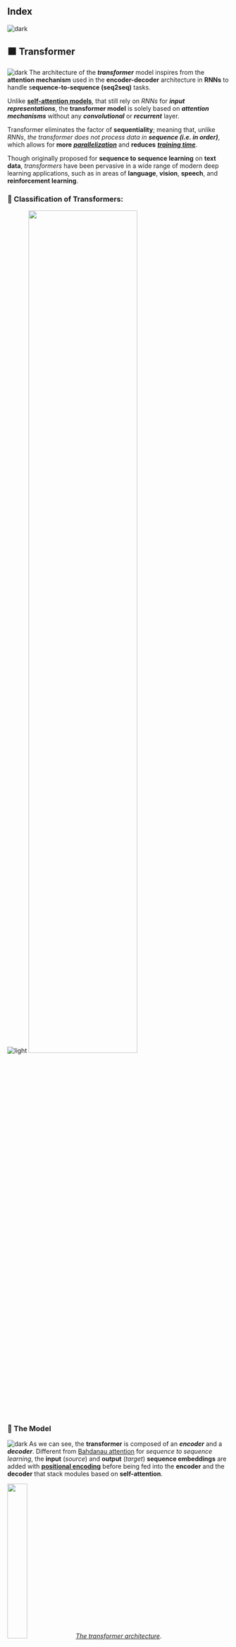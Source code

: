 ## Index
![dark](https://user-images.githubusercontent.com/12748752/141935752-90492d2e-7904-4f9f-a5a1-c4e59ddc3a33.png)

## ⬛ Transformer
![dark](https://user-images.githubusercontent.com/12748752/141935752-90492d2e-7904-4f9f-a5a1-c4e59ddc3a33.png)
The architecture of the **_transformer_** model inspires from the **attention mechanism** used in the **encoder-decoder** architecture in **RNNs** to handle s**equence-to-sequence (seq2seq)** tasks.

Unlike [**self-attention models**](https://github.com/iAmKankan/Neural-Network/blob/main/Attention-Mechanisms/self-attention.md#-self-attention-and-positional-encoding),  that still rely on _RNNs_ for **_input representations_**, the **transformer model** is solely based on **_attention mechanisms_** without any **_convolutional_** or **_recurrent_** layer. 

Transformer eliminates the factor of **sequentiality**; meaning that, unlike _RNNs_, _the transformer does not process data in_ **_sequence (i.e. in order)_**, which allows for **more** [**_parallelization_**](https://github.com/iAmKankan/MachineLearning_With_Python/blob/master/README.md#parallelization) and **reduces** [**_training time_**](https://github.com/iAmKankan/Data-Structure/blob/main/complexity.md).

Though originally proposed for **sequence to sequence learning** on **text data**, _transformers_ have been pervasive in a wide range of modern deep learning applications, such as in areas of **language**, **vision**, **speech**, and **reinforcement learning**.

### 🔲 Classification of Transformers:
![light](https://user-images.githubusercontent.com/12748752/141935760-406edb8f-cb9b-4e30-9b69-9153b52c28b4.png)
<img src="https://user-images.githubusercontent.com/12748752/167986704-ca5cb1fe-7730-4b61-a9f5-1aee7dbaa9e9.png" width=70%/>


### 🔲 The Model
![dark](https://user-images.githubusercontent.com/12748752/141935752-90492d2e-7904-4f9f-a5a1-c4e59ddc3a33.png)
As we can see, the **transformer** is composed of an **_encoder_** and a **_decoder_**. Different from [Bahdanau attention](https://github.com/iAmKankan/Neural-Network/blob/main/Attention-Mechanisms/bahdanau_attention.md) for _sequence to sequence learning_, the **input** (_source_) and **output** (_target_) **sequence embeddings** are added with [**positional encoding**](https://github.com/iAmKankan/Neural-Network/blob/main/Attention-Mechanisms/self-attention.md#-positional-encoding) before being fed into the **encoder** and the **decoder** that stack modules based on **self-attention**.

<img src="https://user-images.githubusercontent.com/12748752/164050988-292430e3-b184-4942-a92e-f2297b1541d1.png" width=30%/>
<ins><i>The transformer architecture</i></ins>.

## The architecture in detail:
![dark](https://user-images.githubusercontent.com/12748752/141935752-90492d2e-7904-4f9f-a5a1-c4e59ddc3a33.png)
Here, the classical example of translating from _English to French_ using the transformer is considered. Input sentence is as such <img src="https://latex.codecogs.com/svg.image?{\color{Purple}\mathbf{I\&space;am\&space;a\&space;student}&space;}&space;&space;" title="https://latex.codecogs.com/svg.image?{\color{Purple}\mathbf{I\ am\ a\ student} } " />, and the expected output is <img src="https://latex.codecogs.com/svg.image?{\color{Purple}\mathbf{Je\&space;suis\&space;un\&space;\acute{e}tudiant}&space;}&space;" title="https://latex.codecogs.com/svg.image?{\color{Purple}\mathbf{Je\ suis\ un\ \acute{e}tudiant} }" />. 

In a _machine translation_ application, it would take a sentence in one language( here is English), and output its translation in another(here is French).

### <ins>Transformers as a _Blackbox_</ins>
<img src="https://user-images.githubusercontent.com/12748752/164888116-dfdb9a7f-60c1-4038-9bf6-3f47a133a244.png" width=80%/>

### <ins>The Encoder-Decoder Blocks</ins>
* Inside the Transformer box, exist _Encoder-Decoder_ Blocks and a connection between them.
* The **Encoding components** are in the stack of encoders (the paper stacks **six** of them on top of each other – there’s nothing magical about the number **6**, one can definitely experiment with other arrangements). The decoding components are in the stack of decoders of the _same number_(**6**).

<img src="https://user-images.githubusercontent.com/12748752/164888115-281a74f2-971d-4eb3-8bcb-0bb58b35727b.png" width=80% align="center"/> 

### <ins>Inside each Encoder-Decoder Stack</ins>
<img src="https://user-images.githubusercontent.com/12748752/167968727-488848ff-40d1-49a9-99ad-61287bebba3e.png" width=80% align="center"/>


### <ins>Inside each Encoder-Decoder Block</ins>
<img src="https://user-images.githubusercontent.com/12748752/168034980-004fd235-28cb-4831-9523-76480b411e11.png" width=80% align="center"/> 


### 🔲 The Encoder
![light](https://user-images.githubusercontent.com/12748752/141935760-406edb8f-cb9b-4e30-9b69-9153b52c28b4.png)
The **_transformer encoder_** is a stack of _multiple identical layers_ with **_residual connections_** and **_layer normalizations_**, where each layer has **two sublayers** (_either is denoted as sublayer_).
  * The first is a **multi-head self-attention pooling** and 
  * the second is a **positionwise feed-forward network**. 
* Specifically, in the encoder **self-attention**- **queries**, **keys** and **values** are all from the the _outputs_ of the previous encoder layer. 
* Inspired by the **ResNet** design, a **residual connection** is employed around **both sublayers**. 
* In the transformer, for any input <img src="https://latex.codecogs.com/gif.image?\dpi{110}{\color{Purple}&space;\mathbf{x&space;\in&space;\mathbb{R}^{d}}}&space;" title="https://latex.codecogs.com/gif.image?\dpi{110}{\color{Purple} \mathbf{x \in \mathbb{R}^{d}}} " align="center" /> at any position of the sequence, we require that <img src="https://latex.codecogs.com/gif.image?\dpi{110}{\color{Purple}&space;\mathbf{sublayer(x)&space;\in&space;\mathbb{R}^{d}}}&space;" title="https://latex.codecogs.com/gif.image?\dpi{110}{\color{Purple} \mathbf{sublayer(x) \in \mathbb{R}^{d}}} " align="center"/> so that the residual connection <img src="https://latex.codecogs.com/gif.image?\dpi{110}{\color{Purple}&space;\mathbf{x&plus;sublayer(x)&space;\in&space;\mathbb{R}^{d}}}&space;" title="https://latex.codecogs.com/gif.image?\dpi{110}{\color{Purple} \mathbf{x+sublayer(x) \in \mathbb{R}^{d}}} " align="center" /> is feasible. 
* This addition from the _residual connection_ is immediately followed by **_layer normalization_**. 
* As a result, the **transformer encoder** outputs a _d-dimensional vector_ representation for _each position_ of the input sequence.

### 🔲 The Decoder
![light](https://user-images.githubusercontent.com/12748752/141935760-406edb8f-cb9b-4e30-9b69-9153b52c28b4.png)
The **_transformer decoder_** is also a stack of _multiple identical layers_ with **_residual connections_** and **_layer normalizations_**. 
* Besides the **two sublayers** described in the _encoder_, the **decoder** inserts **a third sublayer**, known as the **encoder-decoder attention**, between these two. 
* In the **encoder-decoder** attention, **queries** are from the _outputs_ of the _previous decoder layer_, and the **keys** and **values** are from the **transformer encoder outputs**. 
* In the decoder **self-attention**, **queries**, **keys**, and **values** are all from the the outputs of the **previous decoder layer**. 
* However, each position in the decoder is allowed to only attend to all positions in the decoder up to that position.
* This **masked attention** preserves the **auto-regressive** property, ensuring that the _prediction only depends on those output tokens that have been generated_.

We have already described and implemented multi-head attention based on [scaled dot-products](https://github.com/iAmKankan/Neural-Network/blob/main/Attention-Mechanisms/multi-head.md) and [positional encoding](https://github.com/iAmKankan/Neural-Network/blob/main/Attention-Mechanisms/self-attention.md#-positional-encoding). 

![light](https://user-images.githubusercontent.com/12748752/141935760-406edb8f-cb9b-4e30-9b69-9153b52c28b4.png)

### 🔲 The Encoder
![light](https://user-images.githubusercontent.com/12748752/141935760-406edb8f-cb9b-4e30-9b69-9153b52c28b4.png)
We will start by taking a closer look at the encoder side, and discover what is happening at each step.

### _◼️ The input_
The raw data is an english text, however the transformer, like any other model, does not understand english language and, thus, the text is processed to convert every word into a **_unique numeric ID_**. 

This is done by using a specific dictionary of vocabulary, which can be generated from the training data, and that maps each word to a **numeric index**.
> Figure 2: Numerical Representation of the Raw Text (Image by Author)
 
### _◼️ Embedding Layer_
As in other models, the transformer uses learned embeddings to transform the input tokens into vectors of dimension **d = 512**. During training, the model updates the numbers in the vectors to better represent the input tokens.

> Figure 3: Embeddings of d=512 by The Embedding Layer (Image by Author)

### _◼️ Positional Encoding_
One aspect that differentiates the _transformer_ from previous _sequence models_ is that **it does not take the input embeddings sequentially**; on the contrary, **it takes in all the embeddings at once.** This allows for **parallelization** and **significantly decreases training time**. However, the drawback is that it loses the important information related to **words' order**. 

For the model to preserve the advantage of words' order, **positional encodings** are added to the **input embeddings**. Since the positional encodings and embeddings are summed up, they both have the same dimension of d = 512. There are different ways to choose positional encodings; the creators of the transformer used sine and cosine functions to obtain the positional encodings. 

_At even dimension_ indices the sine formula is applied and _at odd dimension_ indices the cosine formula is applied. 
> Figure 4, shows the formulas used to obtain the positional encodings.

<img src="https://latex.codecogs.com/svg.image?\large&space;\\{\color{Purple}\mathbf{PE_{(pos,\&space;2i)}=sin\left&space;(pos/10000^{2i/d_{model}}\right&space;)}}&space;\\{\color{Purple}\mathbf{PE_{(pos,\&space;2i&plus;1)}=cos\left&space;(pos/10000^{2i/d_{model}}\right&space;)}}" title="https://latex.codecogs.com/svg.image?\large \\{\color{Purple}\mathbf{PE_{(pos,\ 2i)}=sin\left (pos/10000^{2i/d_{model}}\right )}} \\{\color{Purple}\mathbf{PE_{(pos,\ 2i+1)}=cos\left (pos/10000^{2i/d_{model}}\right )}}" />  <img src="https://latex.codecogs.com/svg.image?\begin{cases}{\color{Purple}\mathbf{pos}}=&space;\textrm{The&space;current&space;position}&space;\\&space;{\color{Purple}\mathbf{2i}}=&space;\textrm{Dimention&space;Index}&space;\\{\color{Purple}\mathbf{d_{model}}}=&space;\textrm{Dimention&space;=&space;512}&space;\end{cases}" title="https://latex.codecogs.com/svg.image?\begin{cases}{\color{Purple}\mathbf{pos}}= \textrm{The current position} \\ {\color{Purple}\mathbf{2i}}= \textrm{Dimention Index} \\{\color{Purple}\mathbf{d_{model}}}= \textrm{Dimention = 512} \end{cases}" align="right"/>

<ins> Positional Encodings Formula</ins>
> Adding Positional Encodings to the Embeddings to Generate Positional Embeddings (ep) (Image by Author)


### 🔲 The Multi-Head Attention Layer — Self-Attention
![light](https://user-images.githubusercontent.com/12748752/141935760-406edb8f-cb9b-4e30-9b69-9153b52c28b4.png)
> The Multi-Head Attention Layer (source)

There are two terms that need to be addressed in this section, _**self-attention**_ and **_multi-head_**.

### _◼️ Self-Attention:_
> #### The goal of **_self-attention_** is to <i><ins>capture contextual relationships between words</ins></i> in the sentence <i><ins>by creating an attention-based vector of every input word</ins></i>. 

The **_attention-based vectors_** help to understand how relevant every word in the input sentence is with respect to other words in the sentence (as well as itself).

The scale dot-product attention illustrated on the left side of figure 6 is applied to calculate attention-based vectors. Below is a detailed explanation of how these vectors are created from the positional embeddings.

The first step is to obtain the Query (Q), Keys (K) and Values (V). This is done by passing the same copy of the positional embeddings through three different linear layers, as seen in the figure below.

The second step is to create an attention filter from the Query (Q) and the Key (K). The attention filter will indicate how much each word is attended to at every position. It is created by applying the formula found in figure 8.


Figure 8: Generating an Attention Filter from the Query (Q) and the Key (K) (Image by Author)
Finally, to obtain an attention-based matrix (the final output of the self-attention layer), a matrix to matrix multiplication (matmul) is done between the attention filter and the Value (V) matrix generated previously. Resulting in the following final formula:

<img src="https://latex.codecogs.com/svg.image?\large&space;{\color{Purple}&space;\mathbf{Attention(Q,K,V)=&space;softmax(\frac{QK^T}{\sqrt{d_k}})V&space;}&space;}" title="https://latex.codecogs.com/svg.image?\large {\color{Purple} \mathbf{Attention(Q,K,V)= softmax(\frac{QK^T}{\sqrt{d_k}})V } }" />

### _◼️ Multi-Head Attention:_
As seen on the right side of figure 6, the scaled-dot product attention (i.e. self-attention) is not applied only once, but also several times (in the original paper it is applied 8 times). The objective is to generate several attention-based vectors for the same word. This helps the model to have different representations of the words' relations in a sentence.

The different attention-based matrices generated from the different heads are concatenated together and passed through a linear layer to shrink the size back to that of a single matrix.

#### Residual Connections, Add & Norm and the Feed-Forward Network

As one can notice from figure 1, the architecture includes residual connections (RC). The residual connections' goal is avoid loss of important information found in old information by allowing these information to bypass the multi-head attention layer. Therefore, the positional embeddings are added to the output of the multi-head attention and then normalized (Add & Norm) before passing it into a regular feed-forward network.

### 🔲 The Decoder
![light](https://user-images.githubusercontent.com/12748752/141935760-406edb8f-cb9b-4e30-9b69-9153b52c28b4.png)
The decoder side has a lot of shared components with the encoder side. Therefore, this section will not be as detailed as the previous one. The main differences between the decoder and the encoder are that the decoder takes in two inputs, and applies multi-head attention twice with one of them being "masked". Also, the final linear layer in the decoder has the size (i.e. number of units) equal to the number of words in the target dictionary (in this case the french language dictionary). Each unit will be assigned a score; the softmax is applied to convert these scores into probabilities indicating the probability of each word to be present in the output.

### _◼️ The input_
The decoder takes in two inputs:

1. **The output of the encoder** — these are the keys (K) and the values (V) that the decoder performs multi-head attention on (the second multi-head attention in figure 1). In this multi-head attention layer, the query (Q) is the output of the masked multi-head attention.
2. **The output text shifted to the right** — This is to ensure that predictions at a specific position "i" can only depend at positions less than i (see figure 10). Therefore, the decoder will take in all words already predicted (position 0 to i-1) before the actual word to be predicted at position i. Note that the first generated word passed to the decoder is the token <start> and the prediction process continues until the decoder generates a special end token <eos>.


 <img src="https://user-images.githubusercontent.com/12748752/169290757-0d143632-7fd4-45af-857e-c25ee5db6ed9.gif"/>

 <ins>Outputs Shifted by Right as Inputs to the Decoder In the Inference Stage</ins>[...Image by 'Kheirie Elhariri'](https://towardsdatascience.com/attention-is-all-you-need-e498378552f9) 
 
 
 ### _◼️ Masked Multi-Head Attention_
The process of the masked multi-head attention is similar to that of the regular multi-head attention. The only difference is that after multiplying the matrices Q and K, and scaling them, a special mask is applied on the resulting matrix before applying the softmax (see left diagram of figure 6-Mask opt.). The objective is to have every word at a specific position "i" in the text to only attend to every other position in the text up until its current position included (position 0 until position i). This is important in the training phase, as when predicting the word at position i+1, the model will only pay attention to all the words before that position. Therefore, all positions after i, are masked and set to negative infinity before passing them to the softmax operation, which results in 0s in the attention filter (see figure 11).
 
 
 ### 🔲 The Conclusion
The Transformer model is a deep learning model that has been in the field for five years now, and that has lead to several top performing and state of the art models such as the BERT model. Giving its dominance in the field of NLP and its expanding usage in other fields such as computer vision, it is important to understand its architecture. This article covers the different components of the transformer and highlights their functionalities.
 
 

![light](https://user-images.githubusercontent.com/12748752/141935760-406edb8f-cb9b-4e30-9b69-9153b52c28b4.png)
![light](https://user-images.githubusercontent.com/12748752/141935760-406edb8f-cb9b-4e30-9b69-9153b52c28b4.png)

 


### 🔲 The individual _Encoder-Decoder_ Blocks
<img src="https://user-images.githubusercontent.com/12748752/164050988-292430e3-b184-4942-a92e-f2297b1541d1.png" align="right" width=25% />

The encoders are all identical in structure (yet they do not share weights). Each one is broken down into two sub-layers:
#### Each Encoder block having two components
  1) A **Feedforward layer** or a **place holder**(**_RNN, LSTM, GRU_**)
  2) A **Self-attention** layer
The encoder’s inputs first flow through a **self-attention layer** – _a layer that helps the encoder look at other words in the input sentence as it encodes a specific word._

The outputs of the **self-attention layer** are fed to a **feed-forward** or a **place holder**(**_RNN, LSTM, GRU_**) neural network. The exact same neural network is independently applied to each position.
#### Each Decoder block having three components
  1) A **Feedforward layer** or a **place holder**(**_RNN, LSTM, GRU_**)
  2) A **Self-attention** layer
  3) A **Encoder-Decoder Attention** layer
  
The decoder has both those layers, but between them is an **attention layer** that helps the decoder focus on relevant parts of the input sentence (_similar what attention does in seq2seq models_).


<img src="https://user-images.githubusercontent.com/12748752/168195356-8a08298c-9157-4656-9464-0dd4f7d56145.png"/>


### 🔲 Embedding Algorithm
Let’s start to look at the various **vectors**/**tensors** and how they flow between the _above components_ to turn the _input of a trained model into an output_.

As is the case in NLP applications in general, we begin by turning each input word into a vector using an embedding algorithm.

<img src="https://user-images.githubusercontent.com/12748752/168201541-73b96f67-a6b5-4b72-9201-4a26dfd7670a.png" width=80%/>

#####  <i><ins> Each word is embedded into a vector of size 512. We'll represent those vectors with these simple boxes</ins></i>

The embedding only happens in the **bottom-most encoder**. The abstraction that is common to all the encoders is that they receive a list of vectors each of the size 512 – In the bottom encoder that would be the word embeddings, but in other encoders, it would be the output of the encoder that’s directly below. The size of this list is hyperparameter we can set – basically it would be the length of the longest sentence in our training dataset.

After embedding the words in our input sequence, each of them flows through each of the two layers of the encoder.

<img src="https://user-images.githubusercontent.com/12748752/168204497-97f950e0-ad92-4037-a076-3eaf07196dcb.png" width=80% />

Here we begin to see one key property of the Transformer, which is that the word in each position flows through its own path in the encoder. There are dependencies between these paths in the self-attention layer. The feed-forward layer does not have those dependencies, however, and thus the various paths can be executed in parallel while flowing through the feed-forward layer.

Next, we’ll switch up the example to a shorter sentence and we’ll look at what happens in each sub-layer of the encoder.

### 🔲 Now We’re Encoding!
As we’ve mentioned already, an encoder receives a list of vectors as input. It processes this list by passing these vectors into a ‘self-attention’ layer, then into a feed-forward neural network, then sends out the output upwards to the next encoder.

> #### The word at each position passes through a **self-attention** process. Then, they each pass through a feed-forward neural network -- the exact same network with each vector flowing through it separately.

![dark](https://user-images.githubusercontent.com/12748752/141935752-90492d2e-7904-4f9f-a5a1-c4e59ddc3a33.png)
## ⬛ Self-Attention at a High Level
![dark](https://user-images.githubusercontent.com/12748752/141935752-90492d2e-7904-4f9f-a5a1-c4e59ddc3a33.png)
" Attention is All You Need" this paper first showed us the concept of “self-attention”.
#### Input sentence : "<img src="https://latex.codecogs.com/svg.image?{\color{Purple}&space;\textbf{\textrm&space;{The&space;animal&space;didn't&space;cross&space;the&space;street&space;because&space;it&space;was&space;too&space;tired}}}" title="https://latex.codecogs.com/svg.image?{\color{Purple} \textbf{\textrm {The animal didn't cross the street because it was too tired}}}" align="center" /> "

![dark](https://user-images.githubusercontent.com/12748752/141935752-90492d2e-7904-4f9f-a5a1-c4e59ddc3a33.png)








## The Transformer Architecture
![dark](https://user-images.githubusercontent.com/12748752/141935752-90492d2e-7904-4f9f-a5a1-c4e59ddc3a33.png)
In a groundbreaking 2017 paper, a team of Google researchers suggested that “Attention Is All You Need.” They managed to create an architecture called the Transformer, which significantly improved the state of the art in NMT **_without using any recurrent or convolutional layers_**, just **attention mechanisms** (plus embedding layers, dense layers, normalization layers, and a few other bits and pieces). As an extra bonus, this architecture was also much faster to train and easier to parallelize, so they managed to train it at a fraction of the time and cost of the previous state-of-the-art models.

<img src="https://user-images.githubusercontent.com/12748752/164050988-292430e3-b184-4942-a92e-f2297b1541d1.png" width=50%/>
<ins><b><i> The Transformer architecture</i></b></ins>

Let’s walk through this figure:
* The lefthand part is the encoder. Just like Encoder–Decoder network, it takes as input a batch of sentences represented as sequences of word IDs (the input shape is [batch size, max input sentence length]), and it encodes each word into a 512-dimensional representation (so the encoder’s output shape is [batch size, max input sentence length, 512]). Note that the top part of the encoder is stacked N times (in the paper, N = 6).

* The righthand part is the decoder. During training, it takes the target sentence as input (also represented as a sequence of word IDs), shifted one time step to the right (i.e., a start-of-sequence token is inserted at the beginning). It also receives the outputs of the encoder (i.e., the arrows coming from the left side). Note that the top part of the decoder is also stacked N times, and the encoder stack’s final outputs are fed to the decoder at each of these N levels. Just like earlier, the decoder outputs a probability for each possible next word, at each time step (its output shape is [batch size, max output sentence length, vocabulary length]).

## References:
![dark](https://user-images.githubusercontent.com/12748752/141935752-90492d2e-7904-4f9f-a5a1-c4e59ddc3a33.png)
* **Hands-On Machine Learning with Scikit-Learn, Keras, and TensorFlow, 2nd Edition by Aurélien Géron**
* [Jay Alammar](http://jalammar.github.io/illustrated-transformer/)
* [Kheirie Elhariri](https://towardsdatascience.com/attention-is-all-you-need-e498378552f9)
